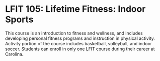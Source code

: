 # LFIT 105: Lifetime Fitness: Indoor Sports

This course is an introduction to fitness and wellness, and includes developing personal fitness programs and instruction in physical activity. Activity portion of the course includes basketball, volleyball, and indoor soccer. Students can enroll in only one LFIT course during their career at Carolina.